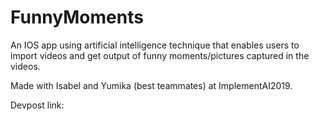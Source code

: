 # FunnyMoments
An IOS app using artificial intelligence technique that enables users to import videos and get output of funny moments/pictures captured in the videos.

Made with Isabel and Yumika (best teammates) at ImplementAI2019.

Devpost link:
